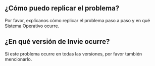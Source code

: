## ¿Cómo puedo replicar el problema?
Por favor, explícanos cómo replicar el problema paso a paso y en qué Sistema Operativo ocurre.

## ¿En qué versión de Invie ocurre?
Si este problema ocurre en todas las versiones, por favor también mencionarlo.
